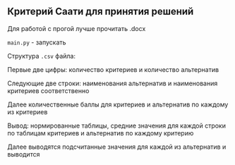 ## Критерий Саати для принятия решений

Для работой с прогой лучше прочитать .docx

``main.py`` - запускать 

Структура ``.csv`` файла:

Первые две цифры: количество критериев и количество альтернатив

Следующие две строки: наименования альтернатив и наименования критериев соответственно

Далее количественные баллы для критериев и альтернатив по каждому из критериев

Вывод: нормированные таблицы, средние значения для каждой строки по таблицам критериев и альтернатив по каждому критерию

Далее выводятся подсчитанные значения для каждой из альтернатив и выводится 
